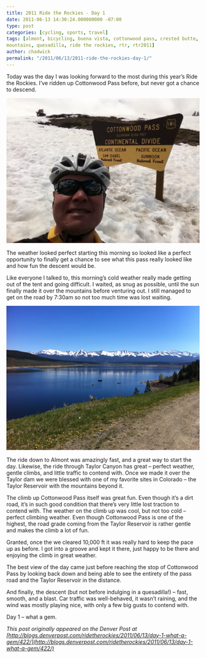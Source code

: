 ```yaml
---
title: 2011 Ride the Rockies - Day 1
date: 2011-06-13 14:30:24.000000000 -07:00
type: post
categories: [cycling, sports, travel]
tags: [almont, bicycling, buena vista, cottonwood pass, crested butte, food,
mountains, quesadilla, ride the rockies, rtr, rtr2011]
author: chadwick
permalink: "/2011/06/13/2011-ride-the-rockies-day-1/"
---
```

Today was the day I was looking forward to the most during this year’s Ride
the Rockies. I’ve ridden up Cottonwood Pass before, but never got a chance to
descend.

![Chad at the top of Cottonwood Pass](/assets/images/2011_rtr_chad_cottonwood_pass.jpg)

The weather looked perfect starting this morning so looked like a perfect
opportunity to finally get a chance to see what this pass really looked like
and how fun the descent would be.

Like everyone I talked to, this morning’s cold weather really made getting out
of the tent and going difficult. I waited, as snug as possible, until the sun
finally made it over the mountains before venturing out. I still managed to
get on the road by 7:30am so not too much time was lost waiting.

![Taylor Reservoir as seen from Cottonwood Pass](/assets/images/2011_rtr_taylor_reservoir.jpg)

The ride down to Almont was amazingly fast, and a great way to start the day.
Likewise, the ride through Taylor Canyon has great – perfect weather, gentle
climbs, and little traffic to contend with. Once we made it over the Taylor
dam we were blessed with one of my favorite sites in Colorado – the Taylor
Reservoir with the mountains beyond it.

The climb up Cottonwood Pass itself was great fun. Even though it’s a dirt
road, it’s in such good condition that there’s very little lost traction to
contend with. The weather on the climb up was cool, but not too cold – perfect
climbing weather. Even though Cottonwood Pass is one of the highest, the road
grade coming from the Taylor Reservoir is rather gentle and makes the climb a
lot of fun.

Granted, once the we cleared 10,000 ft it was really hard to keep the pace up
as before. I got into a groove and kept it there, just happy to be there and
enjoying the climb in great weather.

The best view of the day came just before reaching the stop of Cottonwood Pass
by looking back down and being able to see the entirety of the pass road and
the Taylor Reservoir in the distance.

And finally, the descent (but not before indulging in a quesadilla!) – fast,
smooth, and a blast. Car traffic was well-behaved, it wasn’t raining, and the
wind was mostly playing nice, with only a few big gusts to contend with.

Day 1 – what a gem.

_This post originally appeared on the Denver Post at
[http://blogs.denverpost.com/ridetherockies/2011/06/13/day-1-what-a-gem/422/](http://blogs.denverpost.com/ridetherockies/2011/06/13/day-1-what-a-gem/422/)_

